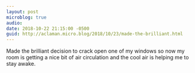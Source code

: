 ```yaml
---
layout: post
microblog: true
audio: 
date: 2018-10-22 21:15:00 -0500
guid: http://aclaman.micro.blog/2018/10/23/made-the-brilliant.html
---
```

Made the brilliant decision to crack open one of my windows so now my room is getting a nice bit of air circulation and the cool air is helping me to stay awake.

